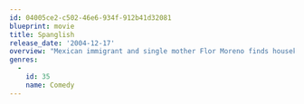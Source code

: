```yaml
---
id: 04005ce2-c502-46e6-934f-912b41d32081
blueprint: movie
title: Spanglish
release_date: '2004-12-17'
overview: "Mexican immigrant and single mother Flor Moreno finds housekeeping work with Deborah and John Clasky, a well-off couple with two children of their own. When Flor admits she can't handle the schedule because of her daughter, Cristina, Deborah decides they should move into the Clasky home. Cultures clash and tensions run high as Flor and the Claskys struggle to share space while raising their children on their own, and very different, terms."
genres:
  -
    id: 35
    name: Comedy
---
```

